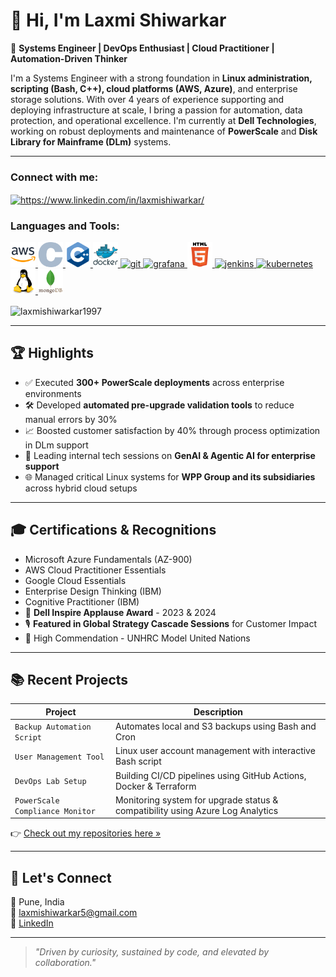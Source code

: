 # 👋 Hi, I'm Laxmi Shiwarkar

🎯 **Systems Engineer | DevOps Enthusiast | Cloud Practitioner | Automation-Driven Thinker**

I'm a Systems Engineer with a strong foundation in **Linux administration, scripting (Bash, C++), cloud platforms (AWS, Azure)**, and enterprise storage solutions. With over 4 years of experience supporting and deploying infrastructure at scale, I bring a passion for automation, data protection, and operational excellence. I'm currently at **Dell Technologies**, working on robust deployments and maintenance of **PowerScale** and **Disk Library for Mainframe (DLm)** systems.

---


<h3 align="left">Connect with me:</h3>
<p align="left">
<a href="https://linkedin.com/in/https://www.linkedin.com/in/laxmishiwarkar/" target="blank"><img align="center" src="https://raw.githubusercontent.com/rahuldkjain/github-profile-readme-generator/master/src/images/icons/Social/linked-in-alt.svg" alt="https://www.linkedin.com/in/laxmishiwarkar/" height="30" width="40" /></a>
</p>

<h3 align="left">Languages and Tools:</h3>
<p align="left"> <a href="https://aws.amazon.com" target="_blank" rel="noreferrer"> <img src="https://raw.githubusercontent.com/devicons/devicon/master/icons/amazonwebservices/amazonwebservices-original-wordmark.svg" alt="aws" width="40" height="40"/> </a> <a href="https://www.cprogramming.com/" target="_blank" rel="noreferrer"> <img src="https://raw.githubusercontent.com/devicons/devicon/master/icons/c/c-original.svg" alt="c" width="40" height="40"/> </a> <a href="https://www.w3schools.com/cpp/" target="_blank" rel="noreferrer"> <img src="https://raw.githubusercontent.com/devicons/devicon/master/icons/cplusplus/cplusplus-original.svg" alt="cplusplus" width="40" height="40"/> </a> <a href="https://www.docker.com/" target="_blank" rel="noreferrer"> <img src="https://raw.githubusercontent.com/devicons/devicon/master/icons/docker/docker-original-wordmark.svg" alt="docker" width="40" height="40"/> </a> <a href="https://git-scm.com/" target="_blank" rel="noreferrer"> <img src="https://www.vectorlogo.zone/logos/git-scm/git-scm-icon.svg" alt="git" width="40" height="40"/> </a> <a href="https://grafana.com" target="_blank" rel="noreferrer"> <img src="https://www.vectorlogo.zone/logos/grafana/grafana-icon.svg" alt="grafana" width="40" height="40"/> </a> <a href="https://www.w3.org/html/" target="_blank" rel="noreferrer"> <img src="https://raw.githubusercontent.com/devicons/devicon/master/icons/html5/html5-original-wordmark.svg" alt="html5" width="40" height="40"/> </a> <a href="https://www.jenkins.io" target="_blank" rel="noreferrer"> <img src="https://www.vectorlogo.zone/logos/jenkins/jenkins-icon.svg" alt="jenkins" width="40" height="40"/> </a> <a href="https://kubernetes.io" target="_blank" rel="noreferrer"> <img src="https://www.vectorlogo.zone/logos/kubernetes/kubernetes-icon.svg" alt="kubernetes" width="40" height="40"/> </a> <a href="https://www.linux.org/" target="_blank" rel="noreferrer"> <img src="https://raw.githubusercontent.com/devicons/devicon/master/icons/linux/linux-original.svg" alt="linux" width="40" height="40"/> </a> <a href="https://www.mongodb.com/" target="_blank" rel="noreferrer"> <img src="https://raw.githubusercontent.com/devicons/devicon/master/icons/mongodb/mongodb-original-wordmark.svg" alt="mongodb" width="40" height="40"/> </a> </p>

<p><img align="center" src="https://github-readme-stats.vercel.app/api/top-langs?username=laxmishiwarkar1997&show_icons=true&locale=en&layout=compact" alt="laxmishiwarkar1997" /></p>

---

## 🏆 Highlights

- ✅ Executed **300+ PowerScale deployments** across enterprise environments
- 🛠️ Developed **automated pre-upgrade validation tools** to reduce manual errors by 30%
- 📈 Boosted customer satisfaction by 40% through process optimization in DLm support
- 🧠 Leading internal tech sessions on **GenAI & Agentic AI for enterprise support**
- 🌐 Managed critical Linux systems for **WPP Group and its subsidiaries** across hybrid cloud setups

---

## 🎓 Certifications & Recognitions

- Microsoft Azure Fundamentals (AZ-900)
- AWS Cloud Practitioner Essentials
- Google Cloud Essentials
- Enterprise Design Thinking (IBM)
- Cognitive Practitioner (IBM)
- 🏅 **Dell Inspire Applause Award** - 2023 & 2024
- 🎙️ **Featured in Global Strategy Cascade Sessions** for Customer Impact
- 🥇 High Commendation - UNHRC Model United Nations

---

## 📚 Recent Projects

| Project | Description |
|--------|-------------|
| `Backup Automation Script` | Automates local and S3 backups using Bash and Cron |
| `User Management Tool` | Linux user account management with interactive Bash script |
| `DevOps Lab Setup` | Building CI/CD pipelines using GitHub Actions, Docker & Terraform |
| `PowerScale Compliance Monitor` | Monitoring system for upgrade status & compatibility using Azure Log Analytics |

👉 [Check out my repositories here »](https://github.com/laxmishiwarkar1997)

---

## 🤝 Let's Connect

📍 Pune, India  
📧 laxmishiwarkar5@gmail.com  
🔗 [LinkedIn](https://www.linkedin.com/in/laxmishiwarkar)

---



> _"Driven by curiosity, sustained by code, and elevated by collaboration."_

